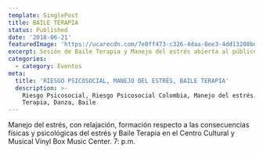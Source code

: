 ```yaml
---
template: SinglePost
title: BAILE TERAPIA
status: Published
date: '2018-06-21'
featuredImage: 'https://ucarecdn.com/7e0ff473-c326-4daa-8ee3-4dd13208bd91/'
excerpt: Sesión de Baile Terapia y Manejo del estrés abierta al público
categories:
  - category: Eventos
meta:
  title: 'RIESGO PSICOSOCIAL, MANEJO DEL ESTRÉS, BAILE TERAPIA'
  description: >-
    Riesgo Psicosocial, Riesgo Psicosocial Colombia, Manejo del estrés, Baile
    Terapia, Danza, Baile
---
```

Manejo del estrés, con relajación, formación respecto a las consecuencias físicas y psicológicas del estrés y Baile Terapia en el Centro Cultural y Musical Vinyl Box Music Center. 7: p.m.